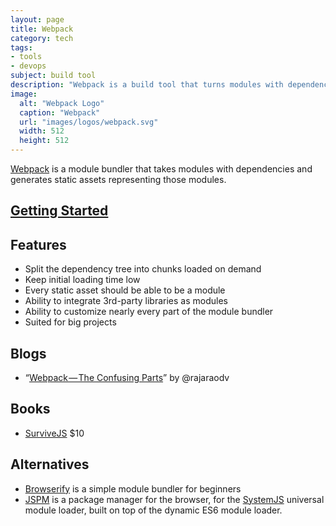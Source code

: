 ```yaml
---
layout: page
title: Webpack
category: tech
tags:
- tools
- devops
subject: build tool
description: "Webpack is a build tool that turns modules with dependencies into static bundles representing those modules."
image:
  alt: "Webpack Logo"
  caption: "Webpack"
  url: "images/logos/webpack.svg"
  width: 512
  height: 512
---
```


[Webpack](https://webpack.github.io/)
is a module bundler that takes modules with dependencies and generates static assets representing those modules.

## [Getting Started](https://webpack.github.io/docs/tutorials/getting-started/)

Features
--------
* Split the dependency tree into chunks loaded on demand
* Keep initial loading time low
* Every static asset should be able to be a module
* Ability to integrate 3rd-party libraries as modules
* Ability to customize nearly every part of the module bundler
* Suited for big projects

Blogs
-----
* “[Webpack — The Confusing Parts](https://medium.com/@rajaraodv/webpack-the-confusing-parts-58712f8fcad9#.h1buufpky)”
by @rajaraodv

Books
-----
* [SurviveJS](http://survivejs.com/) $10

Alternatives
-----------
* [Browserify](http://browserify.org/) is a simple module bundler for beginners
* [JSPM](http://jspm.io/) is a package manager for the browser, for the [SystemJS](https://github.com/systemjs/systemjs) universal module loader, built on top of the dynamic ES6 module loader.
